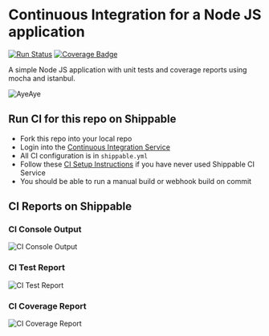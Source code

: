 
# Continuous Integration for a Node JS application
[![Run Status](https://api.shippable.com/projects/5cd6ef7ad964990007b5d470/badge?branch=master)]()
[![Coverage Badge](https://api.shippable.com/projects/5cd6ef7ad964990007b5d470/coverageBadge?branch=master)]()

A simple Node JS application with unit tests and coverage reports using mocha
and istanbul.

![AyeAye](https://github.com/shippableSamples/node-with-tests-coverage/blob/master/public/resources/images/captain.png)

## Run CI for this repo on Shippable
* Fork this repo into your local repo
* Login into the [Continuous Integration Service](wwww.shippable.com)
* All CI configuration is in `shippable.yml`
* Follow these [CI Setup Instructions](http://docs.shippable.com/ci/runFirstBuild/) if you have never used Shippable CI Service
* You should be able to run a manual build or webhook build on commit

## CI Reports on Shippable

### CI Console Output
![CI Console Output](https://github.com/tchia04/basic-node/blob/master/public/resources/images/console.jpg)

### CI Test Report
![CI Test Report](https://github.com/tchia04/basic-node/blob/master/public/resources/images/tests.jpg)

### CI Coverage Report
![CI Coverage Report](https://github.com/tchia04/basic-node/blob/master/public/resources/images/coverage.jpg)
